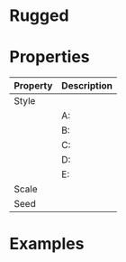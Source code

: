 # Rugged


# Properties


| Property | Description| 
| -------- | -----------|
| Style |  |
| | A: <desc> |
| | B: <desc> |
| | C: <desc> |
| | D: <desc> |
| | E: <desc> |
| Scale |  |
| Seed |  |




# Examples
